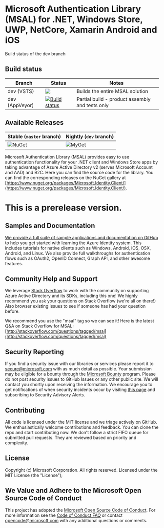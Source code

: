 # Microsoft Authentication Library (MSAL) for .NET, Windows Store, UWP, NetCore, Xamarin Android and iOS
Build status of the dev branch

## Build status
| Branch  | Status | Notes |
| ------------- | ------------- |  ------------- | 
| dev (VSTS) | ![](https://identitydivision.visualstudio.com/_apis/public/build/definitions/a7934fdd-dcde-4492-a406-7fad6ac00e17/10/badge)  | Builds the entire MSAL solution |
| dev (AppVeyor)  | [![Build status](https://ci.appveyor.com/api/projects/status/pqtq4xvppjm0o4ul/branch/dev?svg=true)](https://ci.appveyor.com/project/AADDevExLibraries/microsoft-authentication-library-for-dotnet/branch/dev)  | Partial build - product assembly and tests only |

## Available Releases
 Stable (`master` branch)    | Nightly (`dev` branch)
-----------------------------|-------------------------
 [![NuGet](https://img.shields.io/nuget/v/Microsoft.Identity.Client.svg?style=flat-square&label=nuget&colorB=00b200)](https://www.nuget.org/packages/Microsoft.Identity.Client/) | [![MyGet](https://img.shields.io/myget/aad-clients-nightly/vpre/Microsoft.Identity.Client.svg?style=flat-square&label=myget&colorB=ff0000)](https://www.myget.org/feed/aad-clients-nightly/package/nuget/Microsoft.Identity.Client)

Microsoft Authentication Library (MSAL) provides easy to use authentication functionality for your .NET client and Windows Store apps by taking advantage of Azure Active Directory v2 (serves Microsoft Account and AAD) and B2C.
Here you can find the source code for the library. You can find the corresponding releases on the NuGet gallery at [https://www.nuget.org/packages/Microsoft.Identity.Client/](https://www.nuget.org/packages/Microsoft.Identity.Client/).

# This is a prerelease version.

## Samples and Documentation

[We provide a full suite of sample applications and documentation on GitHub](https://github.com/AzureADSamples) to help you get started with learning the Azure Identity system. This includes tutorials for native clients such as Windows, Android, iOS, OSX, Android, and Linux. We also provide full walkthroughs for authentication flows such as OAuth2, OpenID Connect, Graph API, and other awesome features. 

## Community Help and Support

We leverage [Stack Overflow](http://stackoverflow.com/) to work with the community on supporting Azure Active Directory and its SDKs, including this one! We highly recommend you ask your questions on Stack Overflow (we're all on there!) Also browser existing issues to see if someone has had your question before. 

We recommend you use the "msal" tag so we can see it! Here is the latest Q&A on Stack Overflow for MSAL: [http://stackoverflow.com/questions/tagged/msal](http://stackoverflow.com/questions/tagged/msal)

## Security Reporting

If you find a security issue with our libraries or services please report it to [secure@microsoft.com](mailto:secure@microsoft.com) with as much detail as possible. Your submission may be eligible for a bounty through the [Microsoft Bounty](http://aka.ms/bugbounty) program. Please do not post security issues to GitHub Issues or any other public site. We will contact you shortly upon receiving the information. We encourage you to get notifications of when security incidents occur by visiting [this page](https://technet.microsoft.com/en-us/security/dd252948) and subscribing to Security Advisory Alerts.

## Contributing

All code is licensed under the MIT license and we triage actively on GitHub. We enthusiastically welcome contributions and feedback. You can clone the repo and start contributing now. We don't follow a strict FIFO queue for submitted pull requests. They are reviewed based on priority and complexity.

## License

Copyright (c) Microsoft Corporation.  All rights reserved. Licensed under the MIT License (the "License"); 

## We Value and Adhere to the Microsoft Open Source Code of Conduct

This project has adopted the [Microsoft Open Source Code of Conduct](https://opensource.microsoft.com/codeofconduct/). For more information see the [Code of Conduct FAQ](https://opensource.microsoft.com/codeofconduct/faq/) or contact [opencode@microsoft.com](mailto:opencode@microsoft.com) with any additional questions or comments.
